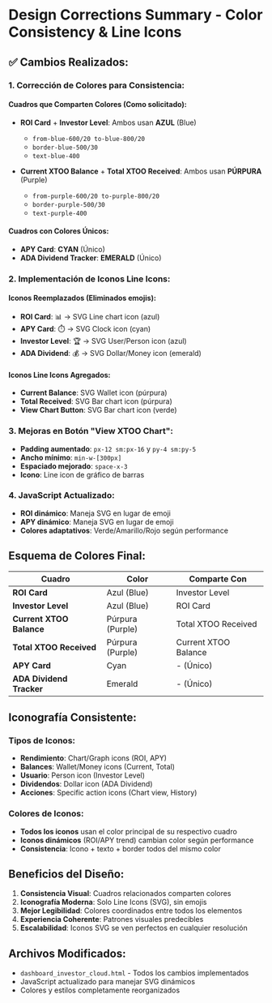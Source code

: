 # Design Corrections Summary - Color Consistency & Line Icons

## ✅ Cambios Realizados:

### **1. Corrección de Colores para Consistencia:**

#### **Cuadros que Comparten Colores (Como solicitado):**
- **ROI Card** + **Investor Level**: Ambos usan **AZUL** (Blue)
  - `from-blue-600/20 to-blue-800/20`
  - `border-blue-500/30`
  - `text-blue-400`

- **Current XTOO Balance** + **Total XTOO Received**: Ambos usan **PÚRPURA** (Purple)
  - `from-purple-600/20 to-purple-800/20`  
  - `border-purple-500/30`
  - `text-purple-400`

#### **Cuadros con Colores Únicos:**
- **APY Card**: **CYAN** (Único)
- **ADA Dividend Tracker**: **EMERALD** (Único)

### **2. Implementación de Iconos Line Icons:**

#### **Iconos Reemplazados (Eliminados emojis):**
- **ROI Card**: 📊 → SVG Line chart icon (azul)
- **APY Card**: ⏱️ → SVG Clock icon (cyan)
- **Investor Level**: 🏆 → SVG User/Person icon (azul)
- **ADA Dividend**: 💰 → SVG Dollar/Money icon (emerald)

#### **Iconos Line Icons Agregados:**
- **Current Balance**: SVG Wallet icon (púrpura)
- **Total Received**: SVG Bar chart icon (púrpura)
- **View Chart Button**: SVG Bar chart icon (verde)

### **3. Mejoras en Botón "View XTOO Chart":**
- **Padding aumentado**: `px-12 sm:px-16` y `py-4 sm:py-5`
- **Ancho mínimo**: `min-w-[300px]`
- **Espaciado mejorado**: `space-x-3`
- **Icono**: Line icon de gráfico de barras

### **4. JavaScript Actualizado:**
- **ROI dinámico**: Maneja SVG en lugar de emoji
- **APY dinámico**: Maneja SVG en lugar de emoji
- **Colores adaptativos**: Verde/Amarillo/Rojo según performance

## **Esquema de Colores Final:**

| Cuadro | Color | Comparte Con |
|--------|-------|--------------|
| **ROI Card** | Azul (Blue) | Investor Level |
| **Investor Level** | Azul (Blue) | ROI Card |
| **Current XTOO Balance** | Púrpura (Purple) | Total XTOO Received |
| **Total XTOO Received** | Púrpura (Purple) | Current XTOO Balance |
| **APY Card** | Cyan | - (Único) |
| **ADA Dividend Tracker** | Emerald | - (Único) |

## **Iconografía Consistente:**

### **Tipos de Iconos:**
- **Rendimiento**: Chart/Graph icons (ROI, APY)
- **Balances**: Wallet/Money icons (Current, Total)
- **Usuario**: Person icon (Investor Level)
- **Dividendos**: Dollar icon (ADA Dividend)
- **Acciones**: Specific action icons (Chart view, History)

### **Colores de Iconos:**
- **Todos los iconos** usan el color principal de su respectivo cuadro
- **Iconos dinámicos** (ROI/APY trend) cambian color según performance
- **Consistencia**: Icono + texto + border todos del mismo color

## **Beneficios del Diseño:**

1. **Consistencia Visual**: Cuadros relacionados comparten colores
2. **Iconografía Moderna**: Solo Line Icons (SVG), sin emojis
3. **Mejor Legibilidad**: Colores coordinados entre todos los elementos
4. **Experiencia Coherente**: Patrones visuales predecibles
5. **Escalabilidad**: Iconos SVG se ven perfectos en cualquier resolución

## **Archivos Modificados:**
- `dashboard_investor_cloud.html` - Todos los cambios implementados
- JavaScript actualizado para manejar SVG dinámicos
- Colores y estilos completamente reorganizados